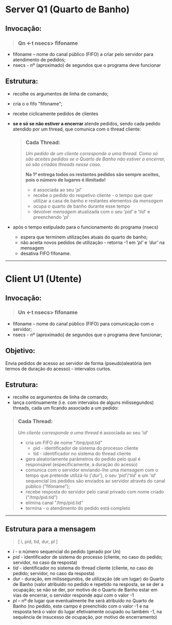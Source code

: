 # Server Q1 (Quarto de Banho)

## Invocação: 

>  ### Qn <-t nsecs>  fifoname

- fifoname – nome do canal público (FIFO) a criar pelo servidor para atendimento de pedidos;
- nsecs - nº (aproximado) de segundos que o programa deve funcionar

## Estrutura:
- recolhe os argumentos de linha de comando;
- cria o o fifo "fifoname";
- recebe ciclicamente pedidos de clientes

- <strong>se e só se não estiver a encerrar </strong> atende pedidos, sendo cada pedido atendido por um thread, que comunica com o thread cliente:
   > ### Cada Thread: 
   > *Um pedido de um cliente corresponde a uma thread. Como só são aceites pedidos se o Quarto de Banho não estiver a encerrar, só são criadas threads nesse caso.*
   >
   > <strong>Na 1ª entrega todos os restantes pedidos são sempre aceites, pois o número de lugares é ilimitado!</strong>
   > - é associada ao seu '*pl*'
   > - recebe o pedido do respetivo cliente - o tempo que quer utilizar a casa de banho e restantes elementos da *mensagem*
   > - ocupa o quarto de banho durante esse tempo
   > - devolver *mensagem* atualizada com o seu '*pid*' e '*tid*' e preenchendo '*pl*'

- após o tempo estipulado para o funcionamento do programa (nsecs)
   - espera que terminem utilizações atuais do quarto de banho;
   - não aceita novos pedidos de utilização - retorna -1 em *'pl'* e *'dur'* na mensagem
   - desativa FIFO fifoname.

___
# Client U1 (Utente)

## Invocação: 
> ### Un <-t nsecs> fifoname

- fifoname – nome do canal público (FIFO) para comunicação com o servidor;
- nsecs - nº (aproximado) de segundos que o programa deve funcionar;

## Objetivo:
Envia pedidos de acesso ao servidor de forma (pseudo)aleatória (em termos de duração do acesso) - intervalos curtos.

## Estrutura:
- recolhe os argumentos de linha de comando;
- lança continuamente (i.e. com intervalos de alguns milissegundos) threads, cada um ficando associado a um pedido:
> ### Cada Thread: 
> *Um cliente corresponde a uma thread*
> é associada ao seu '*id*'
> - cria um FIFO de nome "/tmp/pid.tid"
>     - pid - identificador de sistema do processo cliente
>     - tid - identificador no sistema do thread cliente
> -  gera aleatoriamente parâmetros do pedido pelo qual é responsável (especificamente, a duração do acesso)
> - comunica com o servidor enviando-lhe uma *mensagem* com o tempo que pretende utilizá-lo ('*dur*'), o seu *'pid'*/'*tid*' e um '*id*' sequencial (os pedidos são enviados ao servidor através do canal público ("fifoname");
> - recebe resposta do servidor pelo canal privado com nome criado ("/tmp/pid.tid")
> - elimina canal "/tmp/pid.tid"
> - termina - o atendimento do pedido está completo

___
## Estrutura para a mensagem
> [ i, pid, tid, dur, pl ]

- *i* - o número sequencial do pedido (gerado por Un)
- *pid* - identificador de sistema do processo (cliente, no caso do pedido; servidor, no caso da resposta)
- *tid* - identificador no sistema do thread cliente (cliente, no caso do pedido; servidor, no caso da resposta)
- *dur* - duração, em milissegundos, de utilização (de um lugar) do Quarto de Banho (valor atribuído no pedido e repetido na resposta, se se der a ocupação; se não se der, por motivo de o Quarto de
Banho estar em vias de encerrar, o servidor responde aqui com o valor -1
- *pl* – nº de lugar que eventualmente lhe será atribuído no Quarto de Banho (no pedido, este campo é preenchido com o valor -1 e na resposta terá o valor do lugar efetivamente ocupado ou também -1,
na sequência de insucesso de ocupação, por motivo de encerramento)
